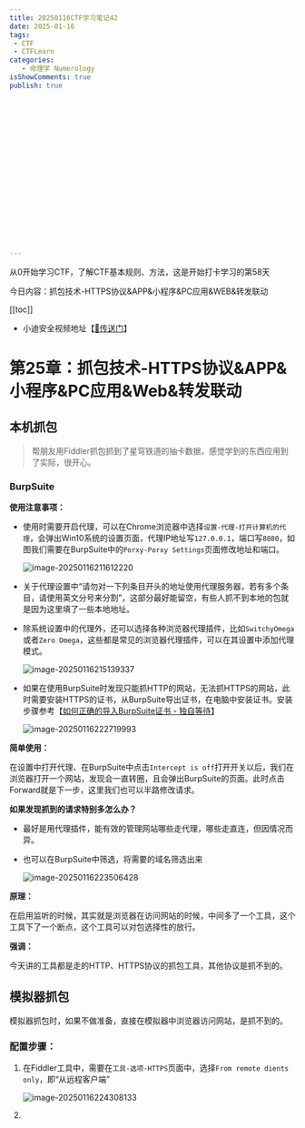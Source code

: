 ```yaml
---
title: 20250116CTF学习笔记42
date: 2025-01-16
tags:
 - CTF
 - CTFLearn
categories:
   - 命理学 Numerology
isShowComments: true
publish: true




















---
```


<Boxx/>

从0开始学习CTF，了解CTF基本规则、方法，这是开始打卡学习的第58天

今日内容：抓包技术-HTTPS协议&APP&小程序&PC应用&WEB&转发联动

[[toc]]

- 小迪安全视频地址【[🔗传送门]([https://www.bilibili.com/video/BV123yAYMEwb/)】

<!-- more -->

# 第25章：抓包技术-HTTPS协议&APP&小程序&PC应用&Web&转发联动

## 本机抓包

> 帮朋友用Fiddler抓包抓到了星穹铁道的抽卡数据，感觉学到的东西应用到了实际，很开心。

### **BurpSuite**

**使用注意事项：**

- 使用时需要开启代理，可以在Chrome浏览器中选择`设置-代理-打开计算机的代理`，会弹出Win10系统的设置页面，代理IP地址写`127.0.0.1`，端口写`8080`，如图我们需要在BurpSuite中的`Porxy-Porxy Settings`页面修改地址和端口。

  ![image-20250116211612220](/img/ctfLearn/image-20250116211612220.png)

- 关于代理设置中“请勿对一下列条目开头的地址使用代理服务器，若有多个条目，请使用英文分号来分割”，这部分最好能留空，有些人抓不到本地的包就是因为这里填了一些本地地址。

- 除系统设置中的代理外，还可以选择各种浏览器代理插件，比如`SwitchyOmega`或者`Zero Omega`，这些都是常见的浏览器代理插件，可以在其设置中添加代理模式。

  ![image-20250116215139337](/img/ctfLearn/image-20250116215139337.png)

- 如果在使用BurpSuite时发现只能抓HTTP的网站，无法抓HTTPS的网站，此时需要安装HTTPS的证书，从BurpSuite导出证书，在电脑中安装证书。安装步骤参考【[如何正确的导入BurpSuite证书 - 独自等待](https://www.waitalone.cn/technology/burpsuitessl.html)】

  ![image-20250116222719993](/img/ctfLearn/image-20250116222719993.png)

**简单使用：**

在设置中打开代理、在BurpSuite中点击`Intercept is off`打开开关以后，我们在浏览器打开一个网站，发现会一直转圈，且会弹出BurpSuite的页面。此时点击Forward就是下一步，这里我们也可以半路修改请求。

**如果发现抓到的请求特别多怎么办？**

- 最好是用代理插件，能有效的管理网站哪些走代理，哪些走直连，但因情况而异。

- 也可以在BurpSuite中筛选，将需要的域名筛选出来

  ![image-20250116223506428](/img/ctfLearn/image-20250116223506428.png)

**原理：**

在启用监听的时候，其实就是浏览器在访问网站的时候，中间多了一个工具，这个工具下了一个断点，这个工具可以对包选择性的放行。

**强调：**

今天讲的工具都是走的HTTP、HTTPS协议的抓包工具，其他协议是抓不到的。



## 模拟器抓包

模拟器抓包时，如果不做准备，直接在模拟器中浏览器访问网站，是抓不到的。

### **配置步骤：**

1. 在Fiddler工具中，需要在`工具-选项-HTTPS`页面中，选择`From remote dients only`，即“从远程客户端”

   ![image-20250116224308133](/img/ctfLearn/image-20250116224308133.png)

2. 



